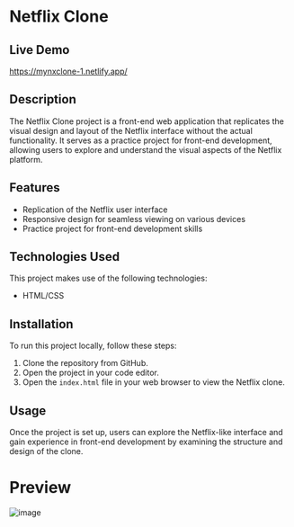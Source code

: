 # Netflix Clone

## Live Demo
https://mynxclone-1.netlify.app/

## Description
The Netflix Clone project is a front-end web application that replicates the visual design and layout of the Netflix interface without the actual functionality.
It serves as a practice project for front-end development, allowing users to explore and understand the visual aspects of the Netflix platform.

## Features
- Replication of the Netflix user interface
- Responsive design for seamless viewing on various devices
- Practice project for front-end development skills

## Technologies Used
This project makes use of the following technologies:
- HTML/CSS


## Installation
To run this project locally, follow these steps:
1. Clone the repository from GitHub.
2. Open the project in your code editor.
3. Open the `index.html` file in your web browser to view the Netflix clone.

## Usage
Once the project is set up, users can explore the Netflix-like interface and gain experience in front-end development by examining the structure and design of the clone.

# Preview
![image](https://github.com/RafiaZeeshan14/Netflix-Clone/assets/141746940/a79992a4-3e74-4f1f-9108-6e4f47c9b8dc)
